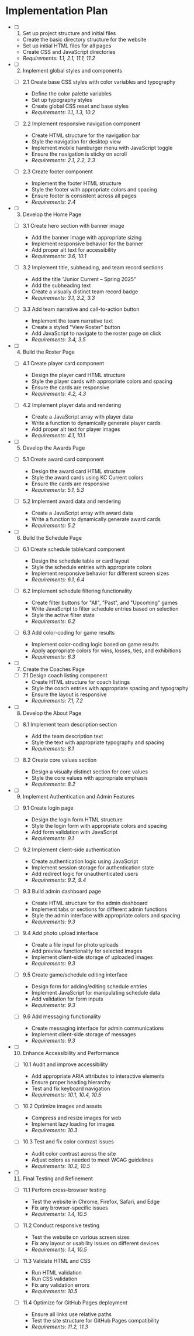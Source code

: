 # Implementation Plan

- [ ] 1. Set up project structure and initial files
  - Create the basic directory structure for the website
  - Set up initial HTML files for all pages
  - Create CSS and JavaScript directories
  - _Requirements: 1.1, 2.1, 11.1, 11.2_

- [ ] 2. Implement global styles and components
  - [ ] 2.1 Create base CSS styles with color variables and typography
    - Define the color palette variables
    - Set up typography styles
    - Create global CSS reset and base styles
    - _Requirements: 1.1, 1.3, 10.2_

  - [ ] 2.2 Implement responsive navigation component
    - Create HTML structure for the navigation bar
    - Style the navigation for desktop view
    - Implement mobile hamburger menu with JavaScript toggle
    - Ensure the navigation is sticky on scroll
    - _Requirements: 2.1, 2.2, 2.3_

  - [ ] 2.3 Create footer component
    - Implement the footer HTML structure
    - Style the footer with appropriate colors and spacing
    - Ensure footer is consistent across all pages
    - _Requirements: 2.4_

- [ ] 3. Develop the Home Page
  - [ ] 3.1 Create hero section with banner image
    - Add the banner image with appropriate sizing
    - Implement responsive behavior for the banner
    - Add proper alt text for accessibility
    - _Requirements: 3.6, 10.1_

  - [ ] 3.2 Implement title, subheading, and team record sections
    - Add the title "Junior Current – Spring 2025"
    - Add the subheading text
    - Create a visually distinct team record badge
    - _Requirements: 3.1, 3.2, 3.3_

  - [ ] 3.3 Add team narrative and call-to-action button
    - Implement the team narrative text
    - Create a styled "View Roster" button
    - Add JavaScript to navigate to the roster page on click
    - _Requirements: 3.4, 3.5_

- [ ] 4. Build the Roster Page
  - [ ] 4.1 Create player card component
    - Design the player card HTML structure
    - Style the player cards with appropriate colors and spacing
    - Ensure the cards are responsive
    - _Requirements: 4.2, 4.3_

  - [ ] 4.2 Implement player data and rendering
    - Create a JavaScript array with player data
    - Write a function to dynamically generate player cards
    - Add proper alt text for player images
    - _Requirements: 4.1, 10.1_

- [ ] 5. Develop the Awards Page
  - [ ] 5.1 Create award card component
    - Design the award card HTML structure
    - Style the award cards using KC Current colors
    - Ensure the cards are responsive
    - _Requirements: 5.1, 5.3_

  - [ ] 5.2 Implement award data and rendering
    - Create a JavaScript array with award data
    - Write a function to dynamically generate award cards
    - _Requirements: 5.2_

- [ ] 6. Build the Schedule Page
  - [ ] 6.1 Create schedule table/card component
    - Design the schedule table or card layout
    - Style the schedule entries with appropriate colors
    - Implement responsive behavior for different screen sizes
    - _Requirements: 6.1, 6.4_

  - [ ] 6.2 Implement schedule filtering functionality
    - Create filter buttons for "All", "Past", and "Upcoming" games
    - Write JavaScript to filter schedule entries based on selection
    - Style the active filter state
    - _Requirements: 6.2_

  - [ ] 6.3 Add color-coding for game results
    - Implement color-coding logic based on game results
    - Apply appropriate colors for wins, losses, ties, and exhibitions
    - _Requirements: 6.3_

- [ ] 7. Create the Coaches Page
  - [ ] 7.1 Design coach listing component
    - Create HTML structure for coach listings
    - Style the coach entries with appropriate spacing and typography
    - Ensure the layout is responsive
    - _Requirements: 7.1, 7.2_

- [ ] 8. Develop the About Page
  - [ ] 8.1 Implement team description section
    - Add the team description text
    - Style the text with appropriate typography and spacing
    - _Requirements: 8.1_

  - [ ] 8.2 Create core values section
    - Design a visually distinct section for core values
    - Style the core values with appropriate emphasis
    - _Requirements: 8.2_

- [ ] 9. Implement Authentication and Admin Features
  - [ ] 9.1 Create login page
    - Design the login form HTML structure
    - Style the login form with appropriate colors and spacing
    - Add form validation with JavaScript
    - _Requirements: 9.1_

  - [ ] 9.2 Implement client-side authentication
    - Create authentication logic using JavaScript
    - Implement session storage for authentication state
    - Add redirect logic for unauthenticated users
    - _Requirements: 9.2, 9.4_

  - [ ] 9.3 Build admin dashboard page
    - Create HTML structure for the admin dashboard
    - Implement tabs or sections for different admin functions
    - Style the admin interface with appropriate colors and spacing
    - _Requirements: 9.3_

  - [ ] 9.4 Add photo upload interface
    - Create a file input for photo uploads
    - Add preview functionality for selected images
    - Implement client-side storage of uploaded images
    - _Requirements: 9.3_

  - [ ] 9.5 Create game/schedule editing interface
    - Design form for adding/editing schedule entries
    - Implement JavaScript for manipulating schedule data
    - Add validation for form inputs
    - _Requirements: 9.3_

  - [ ] 9.6 Add messaging functionality
    - Create messaging interface for admin communications
    - Implement client-side storage of messages
    - _Requirements: 9.3_

- [ ] 10. Enhance Accessibility and Performance
  - [ ] 10.1 Audit and improve accessibility
    - Add appropriate ARIA attributes to interactive elements
    - Ensure proper heading hierarchy
    - Test and fix keyboard navigation
    - _Requirements: 10.1, 10.4, 10.5_

  - [ ] 10.2 Optimize images and assets
    - Compress and resize images for web
    - Implement lazy loading for images
    - _Requirements: 10.3_

  - [ ] 10.3 Test and fix color contrast issues
    - Audit color contrast across the site
    - Adjust colors as needed to meet WCAG guidelines
    - _Requirements: 10.2, 10.5_

- [ ] 11. Final Testing and Refinement
  - [ ] 11.1 Perform cross-browser testing
    - Test the website in Chrome, Firefox, Safari, and Edge
    - Fix any browser-specific issues
    - _Requirements: 1.4, 10.5_

  - [ ] 11.2 Conduct responsive testing
    - Test the website on various screen sizes
    - Fix any layout or usability issues on different devices
    - _Requirements: 1.4, 10.5_

  - [ ] 11.3 Validate HTML and CSS
    - Run HTML validation
    - Run CSS validation
    - Fix any validation errors
    - _Requirements: 10.5_

  - [ ] 11.4 Optimize for GitHub Pages deployment
    - Ensure all links use relative paths
    - Test the site structure for GitHub Pages compatibility
    - _Requirements: 11.2, 11.3_